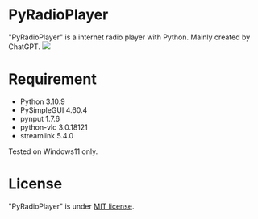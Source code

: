# PyRadioPlayer

"PyRadioPlayer" is a internet radio player with Python. Mainly created by ChatGPT.
![](https://user-images.githubusercontent.com/68320693/232300237-11cc9991-55de-4419-ab5d-bf802e9b7dc9.png)

# Requirement

* Python 3.10.9
* PySimpleGUI 4.60.4
* pynput 1.7.6
* python-vlc 3.0.18121
* streamlink 5.4.0

Tested on Windows11 only.

# License

"PyRadioPlayer" is under [MIT license](https://en.wikipedia.org/wiki/MIT_License).
